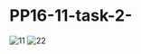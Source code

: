 # PP16-11-task-2-
![11](https://github.com/user-attachments/assets/20c833bd-bccd-41ee-90f3-d735ead9fbc4)
![22](https://github.com/user-attachments/assets/bb309f0a-fc1d-4393-aa1c-763fe55b0a49)
